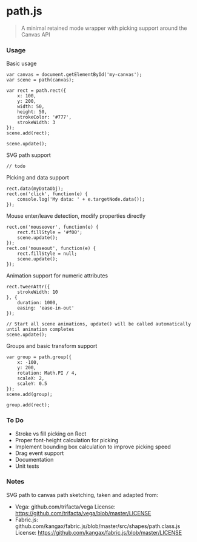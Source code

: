 # path.js

> A minimal retained mode wrapper with picking support around the Canvas API

### Usage


Basic usage
```
var canvas = document.getElementById('my-canvas');
var scene = path(canvas);

var rect = path.rect({
	x: 100,
	y: 200,
	width: 50,
	height: 50,
	strokeColor: '#777',
	strokeWidth: 3
});
scene.add(rect);

scene.update();
```


SVG path support
```
// todo
```


Picking and data support
```
rect.data(myDataObj);
rect.on('click', function(e) {
	console.log('My data: ' + e.targetNode.data());
});
```


Mouse enter/leave detection, modify properties directly
```
rect.on('mouseover', function(e) {
	rect.fillStyle = '#f00';
	scene.update();
});
rect.on('mouseout', function(e) {
	rect.fillStyle = null;
	scene.update();
});
```


Animation support for numeric attributes
```
rect.tweenAttr({
	strokeWidth: 10
}, {
	duration: 1000,
	easing: 'ease-in-out'
});

// Start all scene animations, update() will be called automatically until animation completes
scene.update();
```


Groups and basic transform support
```
var group = path.group({
	x: -100,
	y: 200,
	rotation: Math.PI / 4,
	scaleX: 2,
	scaleY: 0.5
});
scene.add(group);

group.add(rect);
```

### To Do

 - Stroke vs fill picking on Rect
 - Proper font-height calculation for picking
 - Implement bounding box calculation to improve picking speed
 - Drag event support
 - Documentation
 - Unit tests

### Notes

SVG path to canvas path sketching, taken and adapted from:
- Vega: github.com/trifacta/vega
 License: https://github.com/trifacta/vega/blob/master/LICENSE
- Fabric.js: github.com/kangax/fabric.js/blob/master/src/shapes/path.class.js
 License: https://github.com/kangax/fabric.js/blob/master/LICENSE
